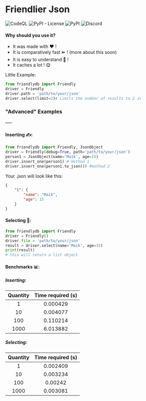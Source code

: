 # Friendlier Json
![CodeQL](https://github.com/py-alpha-woelfchen/friendlier-json/workflows/CodeQL/badge.svg)
![PyPI - License](https://img.shields.io/pypi/l/friendlier-json)
![PyPI](https://img.shields.io/pypi/v/friendlier-json)
![Discord](https://img.shields.io/discord/718571168403292251)

#### Why should you use it?
- It was made with ❤️ !
- It is comparatively fast ⏩ ! (more about this soon)
- It is easy to understand 🧠 !
- It caches a lot ! 😋

Little Example:
```python
from friendlydb import Friendly
driver = Friendly
driver.path = 'path/to/your/json'
driver.select(limit=2)# Limits the number of results to 2 👍
```
### "Advanced" Examples
–––
#### Inserting ✍️:
```python
from friendlydb import Friendly, JsonObject
driver = Friendly(debug=True, path='path/to/your/json')
person1 = JsonObject(name='Maik', age=15)
driver.insert_one(person1) # method 1
driver.insert_one(person1.to_json()) #method 2
```


Your .json will look like this:
```json
{
    "1": {
        "name": "Maik",
        "age": 15
    }
}
```
#### Selecting  🔭:
```python
from friendlydb import Friendly
driver = Friendly()
driver.file = 'path/to/your/json'
result = driver.select(name='Maik', age=15)
print(result)
# this will return a list object
```
#### Benchmarks 📊:
##### Inserting:
| Quantity | Time required (s) |
|:--------:|:-----------------:|
| 1        | 0.000429          |
| 10       | 0.004077          |
| 100      | 0.110214          |
| 1000     | 6.013882          |

##### Selecting:
| Quantity | Time required (s) |
|:--------:|:-----------------:|
| 1        | 0.002409          |
| 10       | 0.003234          |
| 100      | 0.00242           |
| 1000     | 0.003081          |